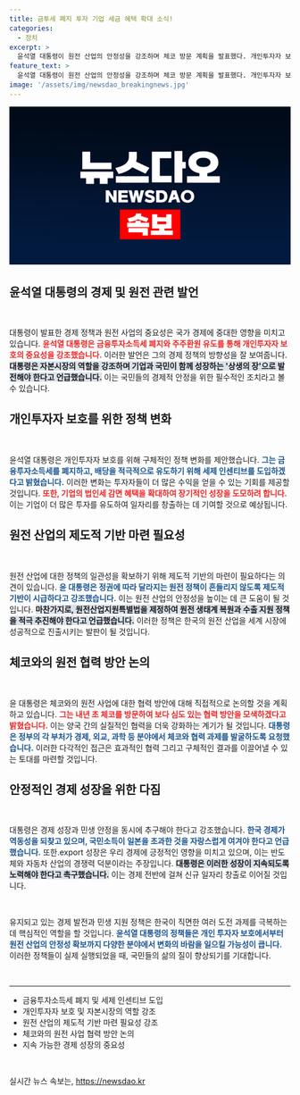 ```yaml
---
title: 금투세 폐지 투자 기업 세금 혜택 확대 소식!
categories:
  - 정치
excerpt: >
  윤석열 대통령이 원전 산업의 안정성을 강조하며 체코 방문 계획을 발표했다. 개인투자자 보호를 위한 세제 개편을 약속하며, 건강한 경제 생태계 조성을 위한 국회의 협조를 촉구했다.
feature_text: >
  윤석열 대통령이 원전 산업의 안정성을 강조하며 체코 방문 계획을 발표했다. 개인투자자 보호를 위한 세제 개편을 약속하며, 건강한 경제 생태계 조성을 위한 국회의 협조를 촉구했다.
image: '/assets/img/newsdao_breakingnews.jpg'
---
```


<p><img src="/assets/img/newsdao_breakingnews.jpg" alt="flaretime 속보" /></p>

<h2 data-ke-size="size26">윤석열 대통령의 경제 및 원전 관련 발언</h2>

<p data-ke-size="size16">&nbsp;</p>

<p>대통령이 발표한 경제 정책과 원전 사업의 중요성은 국가 경제에 중대한 영향을 미치고 있습니다. <b><span style="color: #ee2323;"> 윤석열 대통령은 금융투자소득세 폐지와 주주환원 유도를 통해 개인투자자 보호의 중요성을 강조했습니다.</span></b> 이러한 발언은 그의 경제 정책의 방향성을 잘 보여줍니다. <b><span style="background-color: #21538527;"> 대통령은 자본시장의 역할을 강조하며 기업과 국민이 함께 성장하는 '상생의 장'으로 발전해야 한다고 언급했습니다.</span></b> 이는 국민들의 경제적 안정을 위한 필수적인 조치라고 볼 수 있습니다.</p>

<h2 data-ke-size="size26">개인투자자 보호를 위한 정책 변화</h2>

<p data-ke-size="size16">&nbsp;</p>

<p>윤석열 대통령은 개인투자자 보호를 위해 구체적인 정책 변화를 제안했습니다. <b><span style="color: #1a5490;"> 그는 금융투자소득세를 폐지하고, 배당을 적극적으로 유도하기 위해 세제 인센티브를 도입하겠다고 밝혔습니다.</span></b> 이러한 변화는 투자자들이 더 많은 수익을 얻을 수 있는 기회를 제공할 것입니다. <b><span style="color: #ee2323;"> 또한, 기업의 법인세 감면 혜택을 확대하여 장기적인 성장을 도모하려 합니다.</span></b> 이는 기업이 더 많은 투자를 유도하여 일자리를 창출하는 데 기여할 것으로 예상됩니다.</p>

<h2 data-ke-size="size26">원전 산업의 제도적 기반 마련 필요성</h2>

<p data-ke-size="size16">&nbsp;</p>

<p>원전 산업에 대한 정책의 일관성을 확보하기 위해 제도적 기반의 마련이 필요하다는 의견이 있습니다. <b><span style="color: #1a5490;"> 윤 대통령은 정권에 따라 달라지는 원전 정책이 흔들리지 않도록 제도적 기반이 시급하다고 강조했습니다.</span></b> 이는 원전 산업의 안정성을 높이는 데 큰 도움이 될 것입니다. <b><span style="background-color: #21538527;">마찬가지로, 원전산업지원특별법을 제정하여 원전 생태계 복원과 수출 지원 정책을 적극 추진해야 한다고 언급했습니다.</span></b> 이러한 정책은 한국의 원전 산업을 세계 시장에 성공적으로 진출시키는 발판이 될 것입니다.</p>

<h2 data-ke-size="size26">체코와의 원전 협력 방안 논의</h2>

<p data-ke-size="size16">&nbsp;</p>

<p>윤 대통령은 체코와의 원전 사업에 대한 협력 방안에 대해 직접적으로 논의할 것을 계획하고 있습니다. <b><span style="color: #ee2323;"> 그는 내년 초 체코를 방문하여 보다 심도 있는 협력 방안을 모색하겠다고 밝혔습니다.</span></b> 이는 양국 간의 실질적인 협력을 더욱 강화하는 계기가 될 것입니다. <b><span style="color: #1a5490;"> 대통령은 정부의 각 부처가 경제, 외교, 과학 등 분야에서 체코와 협력 과제를 발굴하도록 요청했습니다.</span></b> 이러한 다각적인 접근은 효과적인 협력 그리고 구체적인 결과를 이끌어낼 수 있는 토대를 마련할 것입니다.</p>

<h2 data-ke-size="size26">안정적인 경제 성장을 위한 다짐</h2>

<p data-ke-size="size16">&nbsp;</p>

<p>대통령은 경제 성장과 민생 안정을 동시에 추구해야 한다고 강조했습니다. <b><span style="color: #1a5490;"> 한국 경제가 역동성을 되찾고 있으며, 국민소득이 일본을 초과한 것을 자랑스럽게 여겨야 한다고 언급했습니다.</span></b> 또한.export 성장은 우리 경제에 긍정적인 영향을 미치고 있으며, 이는 반도체와 자동차 산업의 경쟁력 덕분이라는 주장입니다. <b><span style="background-color: #21538527;"> 대통령은 이러한 성장이 지속되도록 노력해야 한다고 촉구했습니다.</span></b> 이는 경제 전반에 걸쳐 신규 일자리 창출로 이어질 것입니다.</p>

<p data-ke-size="size16">&nbsp;</p>

<p>유지되고 있는 경제 발전과 민생 지원 정책은 한국이 직면한 여러 도전 과제를 극복하는 데 핵심적인 역할을 할 것입니다. <b><span style="color: #1a5490;"> 윤석열 대통령의 정책들은 개인 투자자 보호에서부터 원전 산업의 안정성 확보까지 다양한 분야에서 변화의 바람을 일으킬 가능성이 큽니다.</span></b> 이러한 정책들이 실제 실행되었을 때, 국민들의 삶의 질이 향상되기를 기대합니다. </p>

<p data-ke-size="size16">&nbsp;</p>

<hr>

<ul>
  <li>금융투자소득세 폐지 및 세제 인센티브 도입</li>
  <li>개인투자자 보호 및 자본시장의 역할 강조</li>
  <li>원전 산업의 제도적 기반 마련 필요성 강조</li>
  <li>체코와의 원전 사업 협력 방안 논의</li>
  <li>지속 가능한 경제 성장의 중요성</li>
</ul>

<p data-ke-size="size16">&nbsp;</p>
실시간 뉴스 속보는, <a href="https://newsdao.kr" rel="dofollow">https://newsdao.kr</a>


